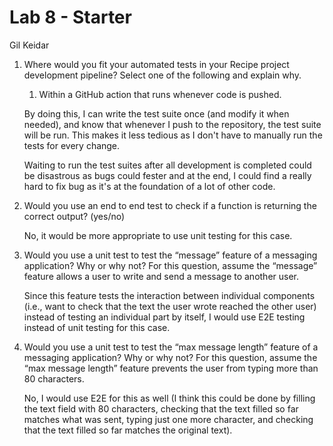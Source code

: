 # Lab 8 - Starter

Gil Keidar

1.  Where would you fit your automated tests in your Recipe project development pipeline? Select one of the following and explain why.

    1. Within a GitHub action that runs whenever code is pushed.

    By doing this, I can write the test suite once (and modify it when needed),
    and know that whenever I push to the repository, the test suite will be run.
    This makes it less tedious as I don't have to manually run the tests for every change.

    Waiting to run the test suites after all development is completed could be disastrous as bugs could fester and at the end, I could find a really hard to fix bug as it's at the foundation of a lot of other code.

2. Would you use an end to end test to check if a function is returning the correct output? (yes/no)

    No, it would be more appropriate to use unit testing for this case.

3. Would you use a unit test to test the “message” feature of a messaging application? Why or why not? For this question, assume the “message” feature allows a user to write and send a message to another user.

    Since this feature tests the interaction between individual components (i.e., want to check that the text the user wrote reached the other user) instead of testing an individual part by itself, I would use E2E testing instead of unit testing for this case.

4. Would you use a unit test to test the “max message length” feature of a messaging application? Why or why not? For this question, assume the “max message length” feature prevents the user from typing more than 80 characters.

    No, I would use E2E for this as well (I think this could be done by filling the text field with 80 characters, checking that the text filled so far matches what was sent, typing just one more character, and checking that the text filled so far matches the original text).


